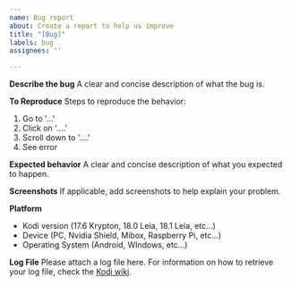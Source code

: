 ```yaml
---
name: Bug report
about: Create a report to help us improve
title: "[Bug]"
labels: bug
assignees: ''

---
```


**Describe the bug**
A clear and concise description of what the bug is.

**To Reproduce**
Steps to reproduce the behavior:
1. Go to '...'
2. Click on '....'
3. Scroll down to '....'
4. See error

**Expected behavior**
A clear and concise description of what you expected to happen.

**Screenshots**
If applicable, add screenshots to help explain your problem.

**Platform**
- Kodi version (17.6 Krypton, 18.0 Leia, 18.1 Leia, etc...)
- Device (PC, Nvidia Shield, Mibox, Raspberry Pi, etc...)
- Operating System (Android, WIndows, etc...)

**Log File**
Please attach a log file here. For information on how to retrieve your log file, check the [Kodi wiki](https://kodi.wiki/view/Log_file/Easy).
